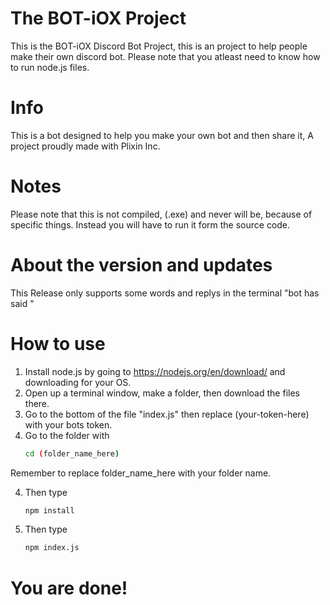 # The BOT-iOX Project
This is the BOT-iOX Discord Bot Project, this is an project to help people make their own discord bot.
Please note that you atleast need to know how to run node.js files.
# Info
This is a bot designed to help you make your own bot and then share it, A project proudly made with Plixin Inc. 
# Notes
Please note that this is not compiled, (.exe) and never will be, because of specific things. Instead you will have to run it form the source code.
# About the version and updates
This Release only supports some words and replys in the terminal "bot has said <message>"
	
# How to use
1. Install node.js by going to https://nodejs.org/en/download/ and downloading for your OS.
2. Open up a terminal window, make a folder, then download the files there.
2. Go to the bottom of the file "index.js" then replace (your-token-here) with your bots token.
3. Go to the folder with 
     ```bash
	cd (folder_name_here)
	```
  Remember to replace folder_name_here with your folder name.
  
4. Then type 
     ```bash
	npm install 
	```
5. Then type 
     ```bash
	npm index.js
	```

# You are done!
